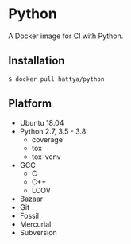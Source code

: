 # Python

A Docker image for CI with Python.


## Installation

```console
$ docker pull hattya/python
```


## Platform

- Ubuntu 18.04
- Python 2.7, 3.5 - 3.8
  - coverage
  - tox
  - tox-venv
- GCC
  - C
  - C++
  - LCOV
- Bazaar
- Git
- Fossil
- Mercurial
- Subversion
